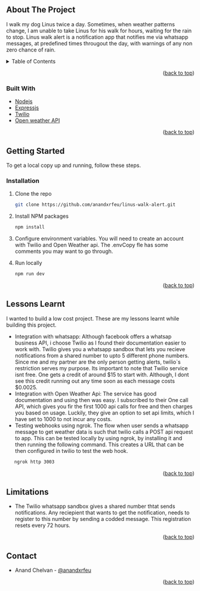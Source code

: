<div id="top"></div>

<!-- ABOUT THE PROJECT -->
## About The Project
I walk my dog Linus twice a day. Sometimes, when weather patterns change, I am unable to take Linus for his walk for hours, waiting for the rain to stop. Linus walk alert is a notification app that notifies me via whatsapp messages, at predefined times througout the day, with warnings of any non zero chance of rain. 

<!-- TABLE OF CONTENTS -->
<details>
  <summary>Table of Contents</summary>
  <ol>
    <li><a href="#built-with">Built With</a></li>
    <li>
      <a href="#getting-started">Getting Started</a>
      <ul>
        <li><a href="#installation">Installation</a></li>
      </ul>
    </li>
    <li><a href="#lessons-learnt">Lessons Learnt</a></li>
    <li><a href="#limitations">Limitations</a></li>
    <li><a href="#contact">Contact</a></li>
  </ol>
</details>

<p align="right">(<a href="#top">back to top</a>)</p>


### Built With
* [Nodejs](https://nodejs.org/en/)
* [Expressjs](http://expressjs.com/)
* [Twilio](https://www.twilio.com/)
* [Open weather API](https://openweathermap.org/)


<p align="right">(<a href="#top">back to top</a>)</p>


<!-- GETTING STARTED -->
## Getting Started

To get a local copy up and running, follow these steps.

### Installation

1. Clone the repo
   ```sh
   git clone https://github.com/anandxrfeu/linus-walk-alert.git
   ```

2. Install NPM packages
   ```sh
   npm install
   ```

4. Configure environment variables. You will need to create an account with Twilio and Open Weather api. The .envCopy fle has some comments you may want to go through.

5. Run locally
   ```sh
   npm run dev
   ```

<p align="right">(<a href="#top">back to top</a>)</p>


<!-- LESSON LEARNT -->
## Lessons Learnt
I wanted to build a low cost project. These are my lessons learnt while building this project. 
* Integration with whatsapp: Although facebook offers a whatsap business API, i choose Twilio as I found their documentation easier to work with. Twilio gives you a whatsapp sandbox that lets you recieve notifications from a shared number to upto 5 different phone numbers. Since me and my partner are the only person getting alerts, twilio`s restriction serves my purpose. Its important to note that Twilio service isnt free. One gets a credit of around $15 to start with. Although, I dont see this credit running out any time soon as each message costs $0.0025. 
* Integration with Open Weather Api: The service has good documentation and using then was easy. I subscribed to their One call API, which gives you fir the first 1000 api calls for free and then charges you based on usage. Luckily, they give an option to set api limits, which I have set to 1000 to not incur any costs. 
* Testing webhooks using ngrok. The flow when user sends a whatsapp message to get weather data is such that twilio calls a POST api request to app. This can be tested locally by using ngrok, by installing it and then running the following command. This creates a URL that can be then configured in twilio to test the web hook. 
```sh
   ngrok http 3003
   ```

<p align="right">(<a href="#top">back to top</a>)</p>


<!-- LIMITATIONS -->
## Limitations
* The Twilio whatsapp sandbox gives a shared number thtat sends notifications. Any reciepient that wants to get the notification, needs to register to this number by sending a codded message. This registration resets every 72 hours. 


<p align="right">(<a href="#top">back to top</a>)</p>


<!-- CONTACT -->
## Contact
* Anand Chelvan - [@anandxrfeu](https://twitter.com/anandxrfeu)

<p align="right">(<a href="#top">back to top</a>)</p>



<!-- MARKDOWN LINKS & IMAGES -->

